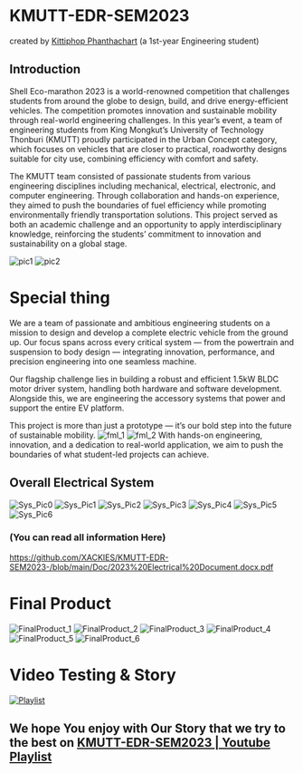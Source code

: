 # KMUTT-EDR-SEM2023

created by [Kittiphop Phanthachart](https://bento.me/mac-kittiphop) (a 1st-year Engineering student)

## Introduction 
Shell Eco-marathon 2023 is a world-renowned competition that challenges students from around the globe to design, build, and drive energy-efficient vehicles. The competition promotes innovation and sustainable mobility through real-world engineering challenges. In this year’s event, a team of engineering students from King Mongkut’s University of Technology Thonburi (KMUTT) proudly participated in the Urban Concept category, which focuses on vehicles that are closer to practical, roadworthy designs suitable for city use, combining efficiency with comfort and safety.

The KMUTT team consisted of passionate students from various engineering disciplines including mechanical, electrical, electronic, and computer engineering. Through collaboration and hands-on experience, they aimed to push the boundaries of fuel efficiency while promoting environmentally friendly transportation solutions. This project served as both an academic challenge and an opportunity to apply interdisciplinary knowledge, reinforcing the students’ commitment to innovation and sustainability on a global stage.

![pic1](https://github.com/XACKIES/KMUTT-EDR-SEM2023-/blob/main/Doc/Photos-001%20(1)/IMG_20230712_082201_945.jpg)
![pic2](https://github.com/XACKIES/KMUTT-EDR-SEM2023-/blob/main/Doc/Photos-001%20(1)/IMG_20230712_082201_890.jpg)

# Special thing
We are a team of passionate and ambitious engineering students on a mission to design and develop a complete electric vehicle from the ground up. Our focus spans across every critical system — from the powertrain and suspension to body design — integrating innovation, performance, and precision engineering into one seamless machine.

Our flagship challenge lies in building a robust and efficient 1.5kW BLDC motor driver system, handling both hardware and software development. Alongside this, we are engineering the accessory systems that power and support the entire EV platform.

This project is more than just a prototype — it’s our bold step into the future of sustainable mobility.
![fml_1](https://github.com/XACKIES/KMUTT-EDR-SEM2023-/blob/main/Doc/Photos-001%20(1)/IMG_20230712_082202_058.jpg)
![fml_2](https://github.com/XACKIES/KMUTT-EDR-SEM2023-/blob/main/Doc/Photos-001%20(1)/IMG_20230712_082201_843.jpg) 
With hands-on engineering, innovation, and a dedication to real-world application, we aim to push the boundaries of what student-led projects can achieve.
## Overall Electrical System
![Sys_Pic0](https://github.com/XACKIES/KMUTT-EDR-SEM2023-/blob/main/Doc/Overall%20System/Screenshot%202025-04-21%20105204.png)
![Sys_Pic1](https://github.com/XACKIES/KMUTT-EDR-SEM2023-/blob/main/Doc/Overall%20System/Screenshot%202025-04-21%20104854.png)
![Sys_Pic2](https://github.com/XACKIES/KMUTT-EDR-SEM2023-/blob/main/Doc/Overall%20System/Screenshot%202025-04-21%20104945.png)
![Sys_Pic3](https://github.com/XACKIES/KMUTT-EDR-SEM2023-/blob/main/Doc/Overall%20System/Screenshot%202025-04-21%20105012.png)
![Sys_Pic4](https://github.com/XACKIES/KMUTT-EDR-SEM2023-/blob/main/Doc/Overall%20System/Screenshot%202025-04-21%20105045.png)
![Sys_Pic5](https://github.com/XACKIES/KMUTT-EDR-SEM2023-/blob/main/Doc/Overall%20System/Screenshot%202025-04-21%20105139.png)
![Sys_Pic6](https://github.com/XACKIES/KMUTT-EDR-SEM2023-/blob/main/Doc/Overall%20System/Screenshot%202025-04-21%20105235.png)

### (You can read all information Here)
https://github.com/XACKIES/KMUTT-EDR-SEM2023-/blob/main/Doc/2023%20Electrical%20Document.docx.pdf


# Final Product
![FinalProduct_1](https://github.com/XACKIES/KMUTT-EDR-SEM2023-/blob/main/Doc/Photos-001%20(1)/image(5).png)
![FinalProduct_2](https://github.com/XACKIES/KMUTT-EDR-SEM2023-/blob/main/Doc/Photos-001%20(1)/image(6).png)
![FinalProduct_3](https://github.com/XACKIES/KMUTT-EDR-SEM2023-/blob/main/Doc/Photos-001%20(1)/image(7).png)
![FinalProduct_4](https://github.com/XACKIES/KMUTT-EDR-SEM2023-/blob/main/Doc/Photos-001%20(1)/EE014238-7051-482A-B7A1-6CCE84AA4878.jpg)
![FinalProduct_5](https://github.com/XACKIES/KMUTT-EDR-SEM2023-/blob/main/Doc/Photos-001%20(1)/5CC53935-E69F-4553-BAB9-64F44B47A146.jpg)
![FinalProduct_6](https://github.com/XACKIES/KMUTT-EDR-SEM2023-/blob/main/Doc/Photos-001%20(1)/IMG_20230604_214518.jpg)


# Video Testing & Story

[![Playlist](https://github.com/XACKIES/KMUTT-EDR-SEM2023-/blob/main/Doc/Overall%20System/Screenshot%202025-04-21%20110650.png)](https://youtube.com/playlist?list=PLcadWDHlCjQN2QO1qts0E43YfwpodvE_f&si=IXFKlaso1QlM_xJT)

## We hope You enjoy with Our Story that we try to the best on [KMUTT-EDR-SEM2023 | Youtube Playlist ](https://youtube.com/playlist?list=PLcadWDHlCjQN2QO1qts0E43YfwpodvE_f&si=IXFKlaso1QlM_xJT)
